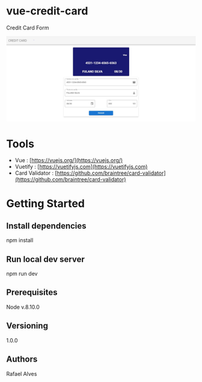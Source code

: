 # vue-credit-card
Credit Card Form

![Page](https://github.com/rbalves/vue-credit-card/blob/master/src/assets/page.JPG)

# Tools
* Vue : [https://vuejs.org/](https://vuejs.org/)
* Vuetify : [https://vuetifyjs.com](https://vuetifyjs.com)
* Card Validator : [https://github.com/braintree/card-validator](https://github.com/braintree/card-validator)

# Getting Started
## Install dependencies
npm install

## Run local dev server
npm run dev

## Prerequisites
Node v.8.10.0

## Versioning
1.0.0

## Authors
Rafael Alves
